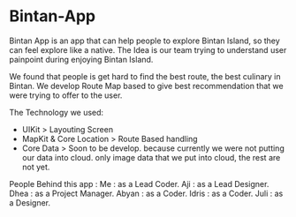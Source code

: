 # Bintan-App
Bintan App is an app that can help people to explore Bintan Island, so they can feel explore like a native. The Idea is our team trying to understand user painpoint during enjoying Bintan Island. 

We found that people is get hard to find the best route, the best culinary in Bintan. We develop Route Map based to give best recommendation that we were trying to offer to the user. 

The Technology we used: 
- UIKit > Layouting Screen
- MapKit & Core Location > Route Based handling
- Core Data > Soon to be develop. because currently we were not putting our data into cloud. only image data that we put into cloud, the rest are not yet.

People Behind this app : 
Me : as a Lead Coder.
Aji : as a Lead Designer.
Dhea : as a Project Manager.
Abyan : as a Coder.
Idris : as a Coder.
Juli : as a Designer.
